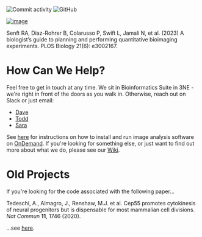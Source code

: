 ![Commit activity](https://img.shields.io/github/commit-activity/y/FrancisCrickInstitute/CALM?style=plastic) ![GitHub](https://img.shields.io/github/license/FrancisCrickInstitute/CALM?color=green&style=plastic)

[![image](https://github.com/user-attachments/assets/90ef3971-97f6-4b9a-859c-5239eed06a5a)](https://doi.org/10.1371/journal.pbio.3002167)

Senft RA, Diaz-Rohrer B, Colarusso P, Swift L, Jamali N, et al. (2023) A biologist’s guide to planning and performing quantitative bioimaging experiments. PLOS Biology 21(6): e3002167.

# How Can We Help?

Feel free to get in touch at any time. We sit in Bioinformatics Suite in 3NE - we're right in front of the doors as you walk in. Otherwise, reach out on Slack or just email:
* [Dave](https://www.crick.ac.uk/research/find-a-researcher/david-barry)
* [Todd](https://www.crick.ac.uk/research/find-a-researcher/todd-fallesen)
* [Sara](https://www.crick.ac.uk/research/find-a-researcher/sara-salgueiro-torres)

See [here](./pages/OnDemand.md) for instructions on how to install and run image analysis software on [OnDemand](https://openondemand.org/). If you're looking for something else, or just want to find out more about what we do, please see our [Wiki](https://github.com/FrancisCrickInstitute/CALM/wiki).

# Old Projects

If you're looking for the code associated with the following paper...

Tedeschi, A., Almagro, J., Renshaw, M.J. et al. Cep55 promotes cytokinesis of neural progenitors but is dispensable for most mammalian cell divisions. _Nat Commun_ **11**, 1746 (2020).

...see [here](https://github.com/FrancisCrickInstitute/Analyse-Midbodies).
